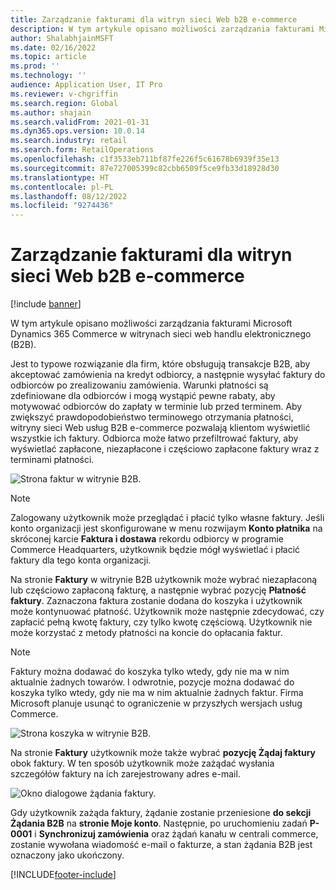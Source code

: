 ```yaml
---
title: Zarządzanie fakturami dla witryn sieci Web b2B e-commerce
description: W tym artykule opisano możliwości zarządzania fakturami Microsoft Dynamics 365 Commerce w witrynach sieci web handlu elektronicznego (B2B).
author: ShalabhjainMSFT
ms.date: 02/16/2022
ms.topic: article
ms.prod: ''
ms.technology: ''
audience: Application User, IT Pro
ms.reviewer: v-chgriffin
ms.search.region: Global
ms.author: shajain
ms.search.validFrom: 2021-01-31
ms.dyn365.ops.version: 10.0.14
ms.search.industry: retail
ms.search.form: RetailOperations
ms.openlocfilehash: c1f3533eb711bf87fe226f5c61678b6939f35e13
ms.sourcegitcommit: 87e727005399c82cbb6509f5ce9fb33d18928d30
ms.translationtype: HT
ms.contentlocale: pl-PL
ms.lasthandoff: 08/12/2022
ms.locfileid: "9274436"
---
```

# <a name="invoice-management-for-b2b-e-commerce-websites"></a>Zarządzanie fakturami dla witryn sieci Web b2B e-commerce

[!include [banner](../../includes/banner.md)]

W tym artykule opisano możliwości zarządzania fakturami Microsoft Dynamics 365 Commerce w witrynach sieci web handlu elektronicznego (B2B).

Jest to typowe rozwiązanie dla firm, które obsługują transakcje B2B, aby akceptować zamówienia na kredyt odbiorcy, a następnie wysyłać faktury do odbiorców po zrealizowaniu zamówienia. Warunki płatności są zdefiniowane dla odbiorców i mogą wystąpić pewne rabaty, aby motywować odbiorców do zapłaty w terminie lub przed terminem. Aby zwiększyć prawdopodobieństwo terminowego otrzymania płatności, witryny sieci Web usług B2B e-commerce pozwalają klientom wyświetlić wszystkie ich faktury. Odbiorca może łatwo przefiltrować faktury, aby wyświetlać zapłacone, niezapłacone i częściowo zapłacone faktury wraz z terminami płatności.

![Strona faktur w witrynie B2B.](../media/ViewInvoices.png)

> [!NOTE]
> Zalogowany użytkownik może przeglądać i płacić tylko własne faktury. Jeśli konto organizacji jest skonfigurowane w menu rozwijaym **Konto płatnika** na skróconej karcie **Faktura i dostawa** rekordu odbiorcy w programie Commerce Headquarters, użytkownik będzie mógł wyświetlać i płacić faktury dla tego konta organizacji.

Na stronie **Faktury** w witrynie B2B użytkownik może wybrać niezapłaconą lub częściowo zapłaconą fakturę, a następnie wybrać pozycję **Płatność faktury**. Zaznaczona faktura zostanie dodana do koszyka i użytkownik może kontynuować płatność. Użytkownik może następnie zdecydować, czy zapłacić pełną kwotę faktury, czy tylko kwotę częściową. Użytkownik nie może korzystać z metody płatności na koncie do opłacania faktur.

> [!NOTE]
> Faktury można dodawać do koszyka tylko wtedy, gdy nie ma w nim aktualnie żadnych towarów. I odwrotnie, pozycje można dodawać do koszyka tylko wtedy, gdy nie ma w nim aktualnie żadnych faktur. Firma Microsoft planuje usunąć to ograniczenie w przyszłych wersjach usług Commerce.

![Strona koszyka w witrynie B2B.](../media/PayInvoice.png)

Na stronie **Faktury** użytkownik może także wybrać **pozycję Żądaj faktury** obok faktury. W ten sposób użytkownik może zażądać wysłania szczegółów faktury na ich zarejestrowany adres e-mail.

![Okno dialogowe żądania faktury.](../media/RequestInvoice2.png)

Gdy użytkownik zażąda faktury, żądanie zostanie przeniesione **do sekcji Żądania B2B** na **stronie Moje konto**. Następnie, po uruchomieniu zadań **P-0001** i **Synchronizuj zamówienia** oraz żądań kanału w centrali commerce, zostanie wywołana wiadomość e-mail o fakturze, a stan żądania B2B jest oznaczony jako ukończony.

[!INCLUDE[footer-include](../../includes/footer-banner.md)]
